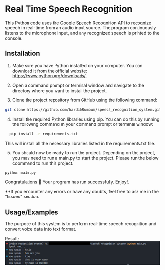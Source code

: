 
# Real Time Speech Recognition
This Python code uses the Google Speech Recognition API to recognize speech in real-time from an audio input source. The program continuously listens to the microphone input, and any recognized speech is printed to the console.


## Installation

1. Make sure you have Python installed on your computer. You can download it from the official website: https://www.python.org/downloads/.

2. Open a command prompt or terminal window and navigate to the directory where you want to install the project.

3. Clone the project repository from GitHub using the following command:
```bash
git clone https://github.com/hardikRumbum/speech_recognition_system.git
```
4. Install the required Python libraries using pip. You can do this by running the following command in your command prompt or terminal window:

```bash
  pip install -r requirements.txt
```
This will install all the necessary libraries listed in the requirements.txt file.

5. You should now be ready to run the project. Depending on the project, you may need to run a main.py to start the project. Please run the below coommand to run this project.

```bash
python main.py
```

Congratulations 🎉 Your program has run successfully. Enjoy!.

**If you encounter any errors or have any doubts, feel free to ask me in the "Issues" section.


    
## Usage/Examples

The purpose of this system is to perform real-time speech recognition and convert voice data into text format.

Result:
![Resul Screenshot](result.png)


